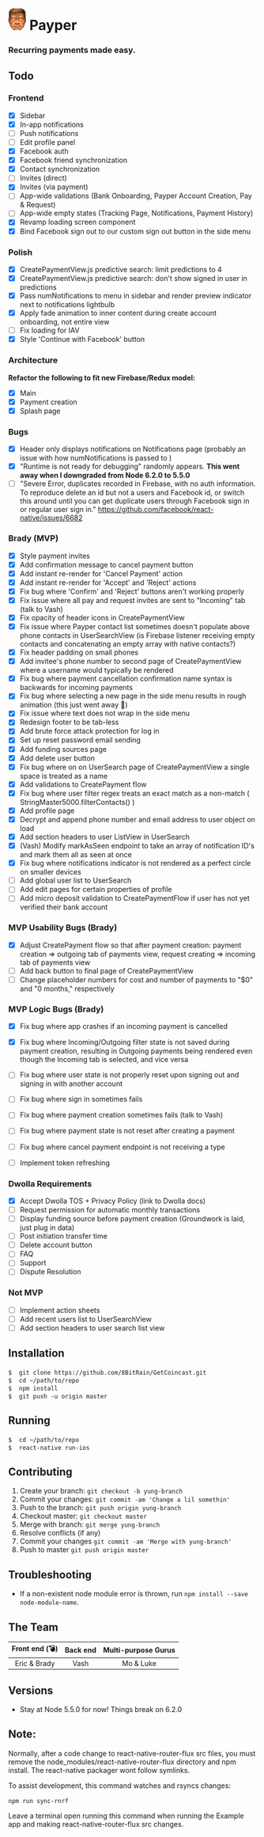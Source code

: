 # ![](./godmode.png) **Payper**
### Recurring payments made easy.

## **Todo**

### Frontend
- [x] Sidebar
- [x] In-app notifications
- [ ] Push notifications
- [ ] Edit profile panel
- [x] Facebook auth
- [x] Facebook friend synchronization
- [x] Contact synchronization
- [ ] Invites (direct)
- [x] Invites (via payment)
- [ ] App-wide validations (Bank Onboarding, Payper Account Creation, Pay & Request)
- [ ] App-wide empty states (Tracking Page, Notifications, Payment History)
- [x] Revamp loading screen component
- [x] Bind Facebook sign out to our custom sign out button in the side menu

### Polish
- [X] CreatePaymentView.js predictive search: limit predictions to 4
- [X] CreatePaymentView.js predictive search: don't show signed in user in predictions
- [X] Pass numNotifications to menu in sidebar and render preview indicator next to notifications lightbulb
- [X] Apply fade animation to inner content during create account onboarding, not entire view
- [ ] Fix loading for IAV
- [X] Style 'Continue with Facebook' button

### Architecture
**Refactor the following to fit new Firebase/Redux model:**
- [x] Main
- [x] Payment creation
- [x] Splash page

### Bugs
- [X] Header only displays notifications on Notifications page (probably an
  issue with how numNotifications is passed to <Content />)
- [X] "Runtime is not ready for debugging" randomly appears.  **This went away when I downgraded from Node 6.2.0 to 5.5.0**
- [ ] "Severe Error, duplicates recorded in Firebase, with no auth information. To reproduce
      delete an id but not a users and Facebook id, or switch this around until you can get duplicate users through Facebook sign in or regular user sign in." https://github.com/facebook/react-native/issues/6682

### Brady (MVP)
- [X] Style payment invites
- [X] Add confirmation message to cancel payment button
- [X] Add instant re-render for 'Cancel Payment' action
- [X] Add instant re-render for 'Accept' and 'Reject' actions
- [X] Fix bug where 'Confirm' and 'Reject' buttons aren't working properly
- [X] Fix issue where all pay and request invites are sent to "Incoming" tab (talk to Vash)
- [X] Fix opacity of header icons in CreatePaymentView
- [X] Fix issue where Payper contact list sometimes doesn't populate above phone contacts in UserSearchView (is Firebase listener receiving empty contacts and concatenating an empty array with native contacts?)
- [X] Fix header padding on small phones
- [X] Add invitee's phone number to second page of CreatePaymentView where a username would typically be rendered
- [X] Fix bug where payment cancellation confirmation name syntax is backwards for incoming payments
- [X] Fix bug where selecting a new page in the side menu results in rough animation (this just went away 🤔)
- [X] Fix issue where text does not wrap in the side menu
- [X] Redesign footer to be tab-less
- [X] Add brute force attack protection for log in
- [X] Set up reset password email sending
- [X] Add funding sources page
- [X] Add delete user button
- [X] Fix bug where on on UserSearch page of CreatePaymentView a single space is treated as a name
- [X] Add validations to CreatePayment flow
- [X] Fix bug where user filter regex treats an exact match as a non-match ( StringMaster5000.filterContacts() )
- [X] Add profile page
- [X] Decrypt and append phone number and email address to user object on load
- [X] Add section headers to user ListView in UserSearch
- [X] (Vash) Modify markAsSeen endpoint to take an array of notification ID's and mark them all as seen at once
- [X] Fix bug where notifications indicator is not rendered as a perfect circle on smaller devices
- [ ] Add global user list to UserSearch
- [ ] Add edit pages for certain properties of profile
- [ ] Add micro deposit validation to CreatePaymentFlow if user has not yet verified their bank account

### MVP Usability Bugs (Brady)
- [X] Adjust CreatePayment flow so that after payment creation: payment creation => outgoing tab of payments view, request creating => incoming tab of payments view
- [ ] Add back button to final page of CreatePaymentView
- [ ] Change placeholder numbers for cost and number of payments to "$0" and "0 months," respectively

### MVP Logic Bugs (Brady)
- [X] Fix bug where app crashes if an incoming payment is cancelled
- [X] Fix bug where Incoming/Outgoing filter state is not saved during payment creation, resulting in Outgoing payments being rendered even though the Incoming tab is selected, and vice versa
- [ ] Fix bug where user state is not properly reset upon signing out and signing in with another account
- [ ] Fix bug where sign in sometimes fails
- [ ] Fix bug where payment creation sometimes fails (talk to Vash)
- [ ] Fix bug where payment state is not reset after creating a payment

- [ ] Fix bug where cancel payment endpoint is not receiving a type
- [ ] Implement token refreshing

### Dwolla Requirements
- [X] Accept Dwolla TOS + Privacy Policy (link to Dwolla docs)
- [ ] Request permission for automatic monthly transactions
- [ ] Display funding source before payment creation (Groundwork is laid, just plug in data)
- [ ] Post initiation transfer time
- [ ] Delete account button
- [ ] FAQ
- [ ] Support
- [ ] Dispute Resolution

### Not MVP
- [ ] Implement action sheets
- [ ] Add recent users list to UserSearchView
- [ ] Add section headers to user search list view

## **Installation**
```
$  git clone https://github.com/8BitRain/GetCoincast.git
$  cd ~/path/to/repo
$  npm install
$  git push -u origin master
```

## **Running**
```
$  cd ~/path/to/repo
$  react-native run-ios
```

## **Contributing**
1. Create your branch: `git checkout -b yung-branch`
2. Commit your changes: `git commit -am 'Change a lil somethin'`
3. Push to the branch: `git push origin yung-branch`
4. Checkout master: `git checkout master`
5. Merge with branch: `git merge yung-branch`
6. Resolve conflicts (if any)
7. Commit your changes `git commit -am 'Merge with yung-branch'`
8. Push to master `git push origin master`

## **Troubleshooting**
* If a non-existent node module error is thrown, run `npm install --save node-module-name`.

## **The Team**
| Front end (💣)       | Back end  | Multi-purpose Gurus|
|:--------------------:|:---------:|:------------------:|
| Eric & Brady         | Vash      | Mo & Luke          |

## **Versions**
* Stay at Node 5.5.0 for now! Things break on 6.2.0

## **Note:**
Normally, after a code change to react-native-router-flux src files,
you must remove the node_modules/react-native-router-flux directory
and npm install.  The react-native packager wont follow symlinks.

To assist development, this command watches and rsyncs changes:

```
npm run sync-rnrf
```

Leave a terminal open running this command when running the Example
app and making react-native-router-flux src changes.
